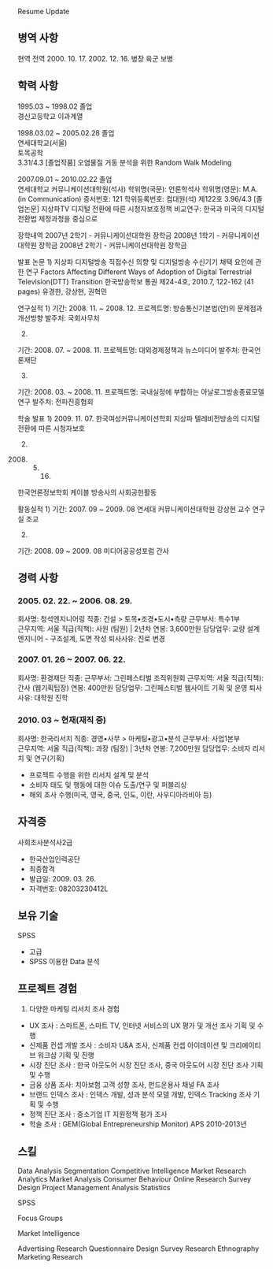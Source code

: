 Resume Update

## 병역 사항
현역
전역
2000. 10. 17.
2002. 12. 16.
병장
육군
보병

## 학력 사항
1995.03 ~ 1998.02	졸업 	
경신고등학교 	이과계열

1998.03.02 ~ 2005.02.28	졸업 	
연세대학교(서울) 	
토목공학 	
3.31/4.3
[졸업작품] 오염물질 거동 분석을 위한 Random Walk Modeling 

2007.09.01 ~ 2010.02.22	졸업 	
연세대학교 커뮤니케이션대학원(석사)
학위명(국문): 언론학석사
학위명(영문): M.A. (in Communication)
증서번호: 121
학위등록번호: 컴대원(석) 제122호
3.96/4.3
[졸업논문] 지상파TV 디지털 전환에 따른 시청자보호정책 비교연구: 한국과 미국의 디지털 전환법 제정과정을 중심으로

장학내역
2007년 2학기 - 커뮤니케이션대학원 장학금
2008년 1학기 - 커뮤니케이션대학원 장학금
2008년 2학기 - 커뮤니케이션대학원 장학금

발표 논문
1)
지상파 디지털방송 직접수신 의향 및 디지털방송 수신기기 채택 요인에 관한 연구
Factors Affecting Different Ways of Adoption of Digital Terrestrial Television(DTT) Transition
한국방송학보 통권 제24-4호, 2010.7, 122-162 (41 pages)
유경한, 강상현, 권혁민

연구실적
1) 
기간: 2008. 11. ~ 2008. 12. 
프로젝트명: 방송통신기본법(안)의 문제점과 개선방향
발주처: 국회사무처

2) 
기간: 2008. 07. ~ 2008. 11.
프로젝트명: 대외경제정책과 뉴스미디어
발주처: 한국언론재단

3)
기간: 2008. 03. ~ 2008. 11.
프로젝트명: 국내실정에 부합하는 아날로그방송종료모델 연구
발주처: 전파진흥협회


학술 발표
1) 
2009. 11. 07.
한국여성커뮤니케이션학회
지상파 텔레비전방송의 디지털 전환에 따른 시청자보호

2) 
2008. 05. 16.
한국언론정보학회
케이블 방송사의 사회공헌활동


활동실적
1) 
기간: 2007. 09 ~ 2009. 08
연세대 커뮤니케이션대학원 강상현 교수 연구실 조교

2) 
기간: 2008. 09 ~ 2009. 08
미디어공공성포럼 간사



## 경력 사항
### 2005. 02. 22. ~ 2006. 08. 29.
회사명: 청석엔지니어링
직종: 건설 > 토목•조경•도시•측량
근무부서: 특수1부	
근무지역:	서울
직급(직책): 사원 (팀원) | 2년차
연봉: 3,600만원 
담당업무:	 교량 설계 엔지니어 - 구조설계, 도면 작성
퇴사사유:	진로 변경

### 2007. 01. 26 ~ 2007. 06. 22.
회사명: 환경재단
직종:
근무부서: 그린페스티벌 조직위원회
근무지역: 서울
직급(직책): 간사 (웹기획팁장)
연봉: 400만원
담당업무: 그린페스티벌 웹사이트 기획 및 운영
퇴사사유: 대학원 진학

### 2010. 03 ~ 현재(재직 중)
회사명: 한국리서치
직종: 경영•사무 > 마케팅•광고•분석
근무부서:	사업1본부	
근무지역:	서울
직급(직책): 과장 (팀장) | 3년차
연봉: 7,200만원 
담당업무:	소비자 리서치 및 연구(기획)
- 프로젝트 수행을 위한 리서치 설계 및 분석
- 소비자 태도 및 행동에 대한 이슈 도출/연구 및 퍼블리싱
- 해외 조사 수행(미국, 영국, 중국, 인도, 이란, 사우디아라비아 등)


## 자격증
사회조사분석사2급	
- 한국산업인력공단	
- 최종합격
- 발급일: 2009. 03. 26. 
- 자격번호: 08203230412L


## 보유 기술
SPSS
- 고급
- SPSS 이용한 Data 분석


## 프로젝트 경험
1) 다양한 마케팅 리서치 조사 경험
-  UX 조사 : 스마트폰, 스마트 TV, 인터넷 서비스의 UX 평가 및 개선 조사 기획 및 수행
-  신제품 컨셉 개발 조사 : 소비자 U&A 조사, 신제품 컨셉 아이데이션 및 크리에이티브 워크샵 기획 및 진행
-  시장 진단 조사 : 한국 아웃도어 시장 진단 조사, 중국 아웃도어 시장 진단 조사 기획 및 수행
-  금융 상품 조사: 치아보험 고객 성향 조사, 펀드운용사 채널 FA 조사
-  브랜드 인덱스 조사 : 인덱스 개발, 성과 분석 모델 개발, 인덱스 Tracking 조사 기획 및 수행
-  정책 진단 조사 : 중소기업 IT 지원정책 평가 조사
-  학술 조사 : GEM(Global Entrepreneurship Monitor) APS 2010-2013년


## 스킬
Data Analysis
Segmentation
Competitive Intelligence
Market Research
Analytics
Market Analysis
Consumer Behaviour
Online Research
Survey Design
Project Management
Analysis
Statistics



SPSS

Focus Groups

Market Intelligence

Advertising Research
Questionnaire Design
Survey Research
Ethnography
Marketing Research
